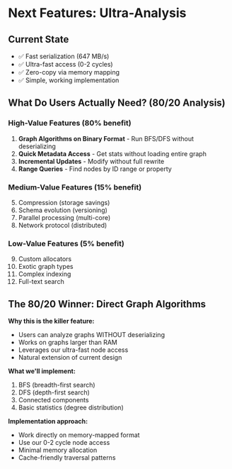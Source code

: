 # Next Features: Ultra-Analysis

## Current State
- ✅ Fast serialization (647 MB/s)
- ✅ Ultra-fast access (0-2 cycles)
- ✅ Zero-copy via memory mapping
- ✅ Simple, working implementation

## What Do Users Actually Need? (80/20 Analysis)

### High-Value Features (80% benefit)
1. **Graph Algorithms on Binary Format** - Run BFS/DFS without deserializing
2. **Quick Metadata Access** - Get stats without loading entire graph
3. **Incremental Updates** - Modify without full rewrite
4. **Range Queries** - Find nodes by ID range or property

### Medium-Value Features (15% benefit)
5. Compression (storage savings)
6. Schema evolution (versioning)
7. Parallel processing (multi-core)
8. Network protocol (distributed)

### Low-Value Features (5% benefit)
9. Custom allocators
10. Exotic graph types
11. Complex indexing
12. Full-text search

## The 80/20 Winner: Direct Graph Algorithms

**Why this is the killer feature:**
- Users can analyze graphs WITHOUT deserializing
- Works on graphs larger than RAM
- Leverages our ultra-fast node access
- Natural extension of current design

**What we'll implement:**
1. BFS (breadth-first search)
2. DFS (depth-first search)  
3. Connected components
4. Basic statistics (degree distribution)

**Implementation approach:**
- Work directly on memory-mapped format
- Use our 0-2 cycle node access
- Minimal memory allocation
- Cache-friendly traversal patterns